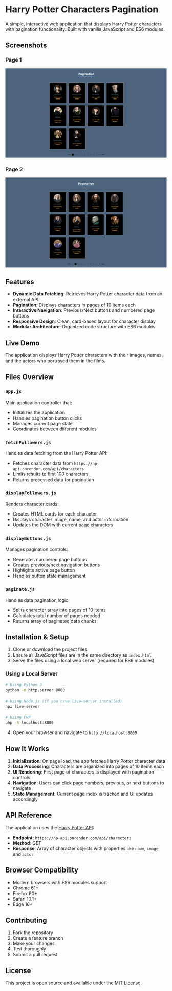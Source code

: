 # Harry Potter Characters Pagination

A simple, interactive web application that displays Harry Potter characters with pagination functionality. Built with vanilla JavaScript and ES6 modules.

## Screenshots

### Page 1
![Homepage](screenshots/page-1.png)

### Page 2
![Homepage](screenshots/page-2.png)

## Features

- **Dynamic Data Fetching**: Retrieves Harry Potter character data from an external API
- **Pagination**: Displays characters in pages of 10 items each
- **Interactive Navigation**: Previous/Next buttons and numbered page buttons
- **Responsive Design**: Clean, card-based layout for character display
- **Modular Architecture**: Organized code structure with ES6 modules

## Live Demo

The application displays Harry Potter characters with their images, names, and the actors who portrayed them in the films.

## Files Overview

### `app.js`
Main application controller that:
- Initializes the application
- Handles pagination button clicks
- Manages current page state
- Coordinates between different modules

### `fetchFollowers.js`
Handles data fetching from the Harry Potter API:
- Fetches character data from `https://hp-api.onrender.com/api/characters`
- Limits results to first 100 characters
- Returns processed data for pagination

### `displayFollowers.js`
Renders character cards:
- Creates HTML cards for each character
- Displays character image, name, and actor information
- Updates the DOM with current page characters

### `displayButtons.js`
Manages pagination controls:
- Generates numbered page buttons
- Creates previous/next navigation buttons
- Highlights active page button
- Handles button state management

### `paginate.js`
Handles data pagination logic:
- Splits character array into pages of 10 items
- Calculates total number of pages needed
- Returns array of paginated data chunks

## Installation & Setup

1. Clone or download the project files
2. Ensure all JavaScript files are in the same directory as `index.html`
3. Serve the files using a local web server (required for ES6 modules)

### Using a Local Server

```bash
# Using Python 3
python -m http.server 8000

# Using Node.js (if you have live-server installed)
npx live-server

# Using PHP
php -S localhost:8000
```

4. Open your browser and navigate to `http://localhost:8000`

## How It Works

1. **Initialization**: On page load, the app fetches Harry Potter character data
2. **Data Processing**: Characters are organized into pages of 10 items each
3. **UI Rendering**: First page of characters is displayed with pagination controls
4. **Navigation**: Users can click page numbers, previous, or next buttons to navigate
5. **State Management**: Current page index is tracked and UI updates accordingly

## API Reference

The application uses the [Harry Potter API](https://hp-api.onrender.com/):
- **Endpoint**: `https://hp-api.onrender.com/api/characters`
- **Method**: GET
- **Response**: Array of character objects with properties like `name`, `image`, and `actor`

## Browser Compatibility

- Modern browsers with ES6 modules support
- Chrome 61+
- Firefox 60+
- Safari 10.1+
- Edge 16+


## Contributing

1. Fork the repository
2. Create a feature branch
3. Make your changes
4. Test thoroughly
5. Submit a pull request

## License

This project is open source and available under the [MIT License](LICENSE).